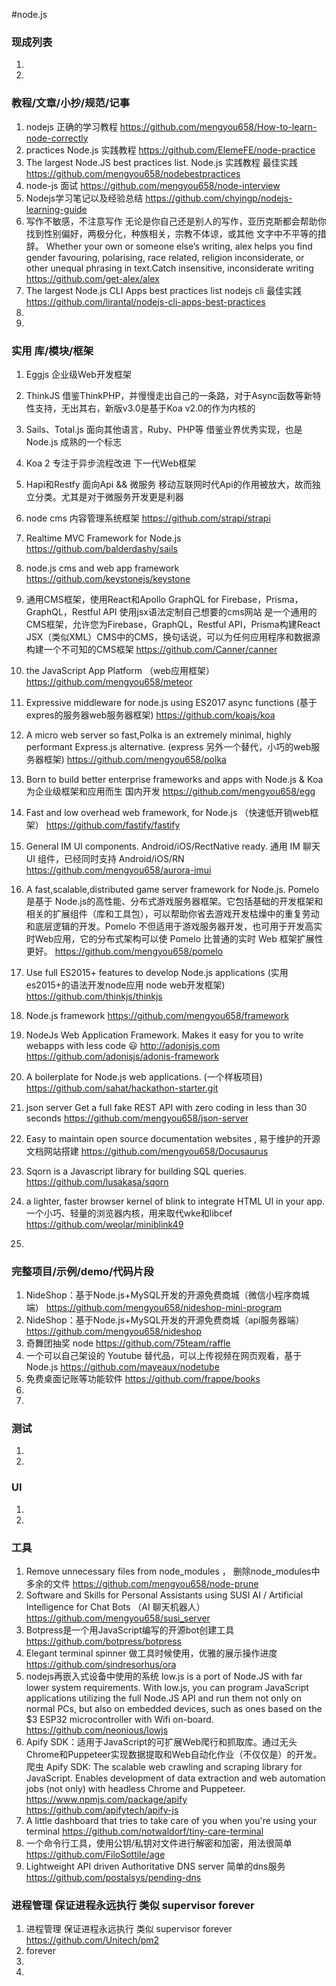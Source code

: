 
#node.js

### 现成列表
1. 
1. 

### 教程/文章/小抄/规范/记事
1. nodejs 正确的学习教程
https://github.com/mengyou658/How-to-learn-node-correctly
1. practices Node.js 实践教程
https://github.com/ElemeFE/node-practice
1. The largest Node.JS best practices list. Node.js 实践教程 最佳实践
https://github.com/mengyou658/nodebestpractices
1. node-js 面试
https://github.com/mengyou658/node-interview
1. Nodejs学习笔记以及经验总结
https://github.com/chyingp/nodejs-learning-guide
1. 写作不敏感，不注意写作 无论是你自己还是别人的写作，亚历克斯都会帮助你找到性别偏好，两极分化，种族相关，宗教不体谅，或其他 文字中不平等的措辞。 Whether your own or someone else’s writing, alex helps you find gender favouring, polarising, race related, religion inconsiderate, or other unequal phrasing in text.Catch insensitive, inconsiderate writing 
https://github.com/get-alex/alex
1. The largest Node.js CLI Apps best practices list  nodejs cli 最佳实践
https://github.com/lirantal/nodejs-cli-apps-best-practices
1. 
1. 

### 实用 库/模块/框架
1. Eggjs 企业级Web开发框架
1. ThinkJS  借鉴ThinkPHP，并慢慢走出自己的一条路，对于Async函数等新特性支持，无出其右，新版v3.0是基于Koa v2.0的作为内核的 
1. Sails、Total.js 面向其他语言，Ruby、PHP等	借鉴业界优秀实现，也是 Node.js 成熟的一个标志
1. Koa 2  专注于异步流程改进	下一代Web框架
1. Hapi和Restfy	面向Api && 微服务	移动互联网时代Api的作用被放大，故而独立分类。尤其是对于微服务开发更是利器

1. node cms 内容管理系统框架
https://github.com/strapi/strapi
1. Realtime MVC Framework for Node.js
https://github.com/balderdashy/sails
1. node.js cms and web app framework
https://github.com/keystonejs/keystone
1. 通用CMS框架，使用React和Apollo GraphQL for Firebase，Prisma，GraphQL，Restful API 使用jsx语法定制自己想要的cms网站 是一个通用的CMS框架，允许您为Firebase，GraphQL，Restful API，Prisma构建React JSX（类似XML）CMS中的CMS，换句话说，可以为任何应用程序和数据源构建一个不可知的CMS框架
https://github.com/Canner/canner
1. the JavaScript App Platform （web应用框架）
https://github.com/mengyou658/meteor
1. Expressive middleware for node.js using ES2017 async functions  (基于expres的服务器web服务器框架)
https://github.com/koajs/koa
1. A micro web server so fast,Polka is an extremely minimal, highly performant Express.js alternative.  (express 另外一个替代，小巧的web服务器框架)
https://github.com/mengyou658/polka
1. Born to build better enterprise frameworks and apps with Node.js & Koa  为企业级框架和应用而生 国内开发
https://github.com/mengyou658/egg
1. Fast and low overhead web framework, for Node.js （快速低开销web框架）
https://github.com/fastify/fastify
1. General IM UI components. Android/iOS/RectNative ready. 通用 IM 聊天 UI 组件，已经同时支持 Android/iOS/RN
https://github.com/mengyou658/aurora-imui
1. A fast,scalable,distributed game server framework for Node.js. Pomelo 是基于 Node.js的高性能、分布式游戏服务器框架。它包括基础的开发框架和相关的扩展组件（库和工具包），可以帮助你省去游戏开发枯燥中的重复劳动和底层逻辑的开发。Pomelo 不但适用于游戏服务器开发，也可用于开发高实时Web应用，它的分布式架构可以使 Pomelo 比普通的实时 Web 框架扩展性更好。
https://github.com/mengyou658/pomelo
1. Use full ES2015+ features to develop Node.js applications (实用es2015+的语法开发node应用 node web开发框架)
https://github.com/thinkjs/thinkjs
1. Node.js framework
https://github.com/mengyou658/framework
1. NodeJs Web Application Framework. Makes it easy for you to write webapps with less code 😃 http://adonisjs.com 
https://github.com/adonisjs/adonis-framework
1. A boilerplate for Node.js web applications. (一个样板项目) 
https://github.com/sahat/hackathon-starter.git
1. json server Get a full fake REST API with zero coding in less than 30 seconds
https://github.com/mengyou658/json-server
1.  Easy to maintain open source documentation websites , 易于维护的开源文档网站搭建
https://github.com/mengyou658/Docusaurus
1. Sqorn is a Javascript library for building SQL queries.
https://github.com/lusakasa/sqorn
1. a lighter, faster browser kernel of blink to integrate HTML UI in your app. 一个小巧、轻量的浏览器内核，用来取代wke和libcef
https://github.com/weolar/miniblink49
1. 

### 完整项目/示例/demo/代码片段
1. NideShop：基于Node.js+MySQL开发的开源免费商城（微信小程序商城端）
https://github.com/mengyou658/nideshop-mini-program
1. NideShop：基于Node.js+MySQL开发的开源免费商城（api服务器端）
https://github.com/mengyou658/nideshop
1. 奇舞团抽奖 node 
https://github.com/75team/raffle
1. 一个可以自己架设的 Youtube 替代品，可以上传视频在网页观看，基于 Node.js
https://github.com/mayeaux/nodetube
1. 免费桌面记账等功能软件
https://github.com/frappe/books
1. 
1. 

### 测试
1. 
1. 

### UI
1. 
1. 

### 工具
1. Remove unnecessary files from node_modules ， 删除node_modules中多余的文件
https://github.com/mengyou658/node-prune
1. Software and Skills for Personal Assistants using SUSI AI / Artificial Intelligence for Chat Bots （AI 聊天机器人）
https://github.com/mengyou658/susi_server
1. Botpress是一个用JavaScript编写的开源bot创建工具
https://github.com/botpress/botpress
1. Elegant terminal spinner 做工具时候使用，优雅的展示操作进度
https://github.com/sindresorhus/ora
1. nodejs再嵌入式设备中使用的系统 low.js is a port of Node.JS with far lower system requirements. With low.js, you can program JavaScript applications utilizing the full Node.JS API and run them not only on normal PCs, but also on embedded devices, such as ones based on the $3 ESP32 microcontroller with Wifi on-board.
https://github.com/neonious/lowjs
1. Apify SDK：适用于JavaScript的可扩展Web爬行和抓取库。通过无头Chrome和Puppeteer实现数据提取和Web自动化作业（不仅仅是）的开发。 爬虫 Apify SDK: The scalable web crawling and scraping library for JavaScript. Enables development of data extraction and web automation jobs (not only) with headless Chrome and Puppeteer. https://www.npmjs.com/package/apify
https://github.com/apifytech/apify-js
1. A little dashboard that tries to take care of you when you're using your terminal
https://github.com/notwaldorf/tiny-care-terminal
1. 一个命令行工具，使用公钥/私钥对文件进行解密和加密，用法很简单
https://github.com/FiloSottile/age
1. Lightweight API driven Authoritative DNS server 简单的dns服务
https://github.com/postalsys/pending-dns

### 进程管理 保证进程永远执行 类似 supervisor forever
1. 进程管理 保证进程永远执行 类似 supervisor forever
https://github.com/Unitech/pm2
1. forever
1. 
1. 
